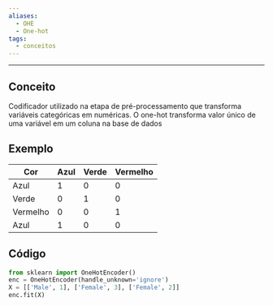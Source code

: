 ```yaml
---
aliases:
  - OHE
  - One-hot
tags:
  - conceitos
---
```

---
## Conceito

Codificador utilizado na etapa de pré-processamento que transforma variáveis categóricas em numéricas. O one-hot transforma valor único de uma variável em um coluna na base de dados

## Exemplo

| **Cor**  | Azul | Verde | Vermelho |
| -------- | ---- | ----- | -------- |
| Azul     | 1    | 0     | 0        |
| Verde    | 0    | 1     | 0        |
| Vermelho | 0    | 0     | 1        |
| Azul     | 1    | 0     | 0        |
## Código

```python
from sklearn import OneHotEncoder()
enc = OneHotEncoder(handle_unknown='ignore')
X = [['Male', 1], ['Female', 3], ['Female', 2]]
enc.fit(X)
```
